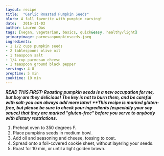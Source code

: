 ```yaml
---
layout: recipe
title:  "Garlic Roasted Pumpkin Seeds"
blurb: A fall favorite with pumpkin carving! 
date:   2016-11-03
author: Lauren Oas
tags: [vegan, vegetarian, basics, quick&easy, healthy/light]
primaryimage: parmesanpumpkinseeds.jpeg
ingredients: 
- 1 1/2 cups pumpkin seeds
- 2 tablespoons olive oil
- 1 teaspoon salt
- 1/4 cup parmesan cheese
- 1 teaspoon ground black pepper
servings: 4-8
preptime: 5 min
cooktime: 10 min
---
```

<b><em>READ THIS FIRST: Roasting pumpkin seeds is a new occupation for me, but boy are they delicious! The key is not to burn them, and be careful with salt-you can always add more later! **This recipe is marked gluten-free, but please be sure to check your ingredients (especially your soy sauce) that they are marked "gluten-free" before you serve to anybody with dietary restrictions.</em></b>

1. Preheat oven to 350 degrees F. 
2. Place pumpkins seeds in medium bowl.
3. Add oil and seasoning and cheese, tossing to coat. 
4. Spread onto a foil-covered cookie sheet, without layering your seeds.
5. Roast for 10 min, or until a light golden brown.